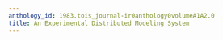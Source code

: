 ```yaml
---
anthology_id: 1983.tois_journal-ir0anthology0volumeA1A2.0
title: An Experimental Distributed Modeling System
---
```

